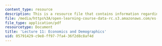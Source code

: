 ```yaml
---
content_type: resource
description: This is a resource file that contains information regarding lecture 11.
file: /media/https%3A/open-learning-course-data-rc.s3.amazonaws.com/es-256-the-coming-years-spring-2008/05791429c9e8ff977fa436f2d8c8af4d_MITES_256S08_Lec11.pdf
file_type: application/pdf
resourcetype: Document
title: 'Lecture 11: Economics and Demographics'
uid: 05791429-c9e8-ff97-7fa4-36f2d8c8af4d
---
```

